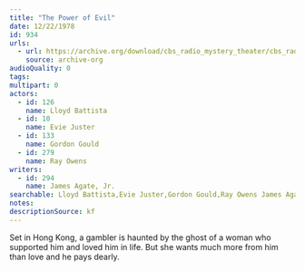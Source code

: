 ```yaml
---
title: "The Power of Evil"
date: 12/22/1978
id: 934
urls: 
  - url: https://archive.org/download/cbs_radio_mystery_theater/cbs_radio_mystery_theater-0901-0950.zip/cbs_radio_mystery_theater-0901-0950%2Fcbsrmt_0934_the_power_of_evil.mp3
    source: archive-org
audioQuality: 0
tags: 
multipart: 0
actors:  
  - id: 126
    name: Lloyd Battista  
  - id: 10
    name: Evie Juster  
  - id: 133
    name: Gordon Gould  
  - id: 279
    name: Ray Owens
writers:  
  - id: 294
    name: James Agate, Jr.
searchable: Lloyd Battista,Evie Juster,Gordon Gould,Ray Owens James Agate, Jr.
notes: 
descriptionSource: kf
---
```

Set in Hong Kong, a gambler is haunted by the ghost of a woman who supported him and loved him in life. But she wants much more from him than love and he pays dearly.